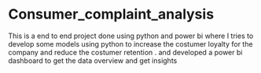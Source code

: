 # Consumer_complaint_analysis
This is a end to end project done using python and power bi where I tries to develop some models using python to increase the costumer loyalty for the company and reduce the costumer retention . and developed a power bi dashboard to get the data overview and get insights 
